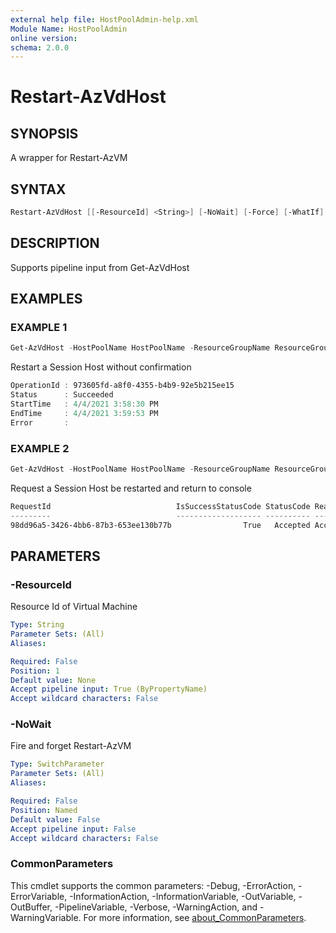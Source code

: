 ```yaml
---
external help file: HostPoolAdmin-help.xml
Module Name: HostPoolAdmin
online version:
schema: 2.0.0
---
```


# Restart-AzVdHost

## SYNOPSIS
A wrapper for Restart-AzVM

## SYNTAX

```powershell
Restart-AzVdHost [[-ResourceId] <String>] [-NoWait] [-Force] [-WhatIf] [-Confirm] [<CommonParameters>]
```

## DESCRIPTION
Supports pipeline input from Get-AzVdHost

## EXAMPLES

### EXAMPLE 1
```powershell
Get-AzVdHost -HostPoolName HostPoolName -ResourceGroupName ResourceGroupName -VDName vdname001.fqdn.local | Restart-AzVdHost 
```

Restart a Session Host without confirmation

```powershell
OperationId : 973605fd-a8f0-4355-b4b9-92e5b215ee15
Status      : Succeeded
StartTime   : 4/4/2021 3:58:30 PM
EndTime     : 4/4/2021 3:59:53 PM
Error       :
```

### EXAMPLE 2
```powershell
Get-AzVdHost -HostPoolName HostPoolName -ResourceGroupName ResourceGroupName -VDName vdname001.fqdn.local | Restart-AzVdHost -NoWait
```

Request a Session Host be restarted and return to console

```powershell
RequestId                            IsSuccessStatusCode StatusCode ReasonPhrase
---------                            ------------------- ---------- ------------
98dd96a5-3426-4bb6-87b3-653ee130b77b                True   Accepted Accepted
```

## PARAMETERS

### -ResourceId
Resource Id of Virtual Machine

```yaml
Type: String
Parameter Sets: (All)
Aliases:

Required: False
Position: 1
Default value: None
Accept pipeline input: True (ByPropertyName)
Accept wildcard characters: False
```

### -NoWait
Fire and forget Restart-AzVM

```yaml
Type: SwitchParameter
Parameter Sets: (All)
Aliases:

Required: False
Position: Named
Default value: False
Accept pipeline input: False
Accept wildcard characters: False
```


### CommonParameters
This cmdlet supports the common parameters: -Debug, -ErrorAction, -ErrorVariable, -InformationAction, -InformationVariable, -OutVariable, -OutBuffer, -PipelineVariable, -Verbose, -WarningAction, and -WarningVariable. For more information, see [about_CommonParameters](http://go.microsoft.com/fwlink/?LinkID=113216).

